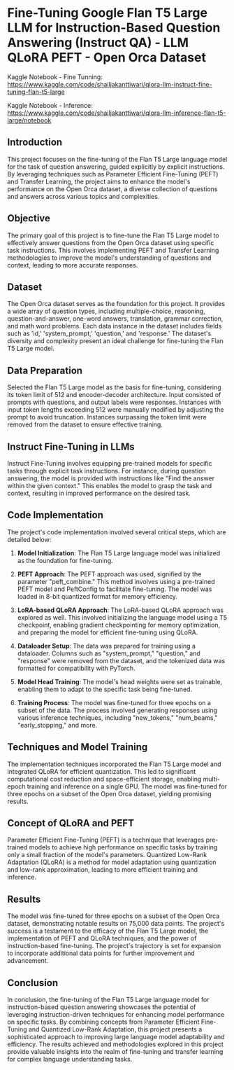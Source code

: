# Fine-Tuning Google Flan T5 Large LLM for Instruction-Based Question Answering (Instruct QA) - LLM QLoRA PEFT - Open Orca Dataset

Kaggle Notebook - Fine Tunning: https://www.kaggle.com/code/shailjakanttiwari/qlora-llm-instruct-fine-tuning-flan-t5-large

Kaggle Notebook - Inference: https://www.kaggle.com/code/shailjakanttiwari/qlora-llm-inference-flan-t5-large/notebook

## Introduction
This project focuses on the fine-tuning of the Flan T5 Large language model for the task of question answering, guided explicitly by explicit instructions. By leveraging techniques such as Parameter Efficient Fine-Tuning (PEFT) and Transfer Learning, the project aims to enhance the model's performance on the Open Orca dataset, a diverse collection of questions and answers across various topics and complexities.

## Objective
The primary goal of this project is to fine-tune the Flan T5 Large model to effectively answer questions from the Open Orca dataset using specific task instructions. This involves implementing PEFT and Transfer Learning methodologies to improve the model's understanding of questions and context, leading to more accurate responses.

## Dataset
The Open Orca dataset serves as the foundation for this project. It provides a wide array of question types, including multiple-choice, reasoning, question-and-answer, one-word answers, translation, grammar correction, and math word problems. Each data instance in the dataset includes fields such as 'id,' 'system_prompt,' 'question,' and 'response.' The dataset's diversity and complexity present an ideal challenge for fine-tuning the Flan T5 Large model.

## Data Preparation
Selected the Flan T5 Large model as the basis for fine-tuning, considering its token limit of 512 and encoder-decoder architecture. Input consisted of prompts with questions, and output labels were responses. Instances with input token lengths exceeding 512 were manually modified by adjusting the prompt to avoid truncation. Instances surpassing the token limit were removed from the dataset to ensure effective training.

## Instruct Fine-Tuning in LLMs
Instruct Fine-Tuning involves equipping pre-trained models for specific tasks through explicit task instructions. For instance, during question answering, the model is provided with instructions like "Find the answer within the given context." This enables the model to grasp the task and context, resulting in improved performance on the desired task. 

## Code Implementation
The project's code implementation involved several critical steps, which are detailed below:

1. **Model Initialization**: The Flan T5 Large language model was initialized as the foundation for fine-tuning.

2. **PEFT Approach**: The PEFT approach was used, signified by the parameter "peft_combine." This method involves using a pre-trained PEFT model and PeftConfig to facilitate fine-tuning. The model was loaded in 8-bit quantized format for memory efficiency.

3. **LoRA-based QLoRA Approach**: The LoRA-based QLoRA approach was explored as well. This involved initializing the language model using a T5 checkpoint, enabling gradient checkpointing for memory optimization, and preparing the model for efficient fine-tuning using QLoRA.

4. **Dataloader Setup**: The data was prepared for training using a dataloader. Columns such as "system_prompt," "question," and "response" were removed from the dataset, and the tokenized data was formatted for compatibility with PyTorch.

5. **Model Head Training**: The model's head weights were set as trainable, enabling them to adapt to the specific task being fine-tuned.

6. **Training Process**: The model was fine-tuned for three epochs on a subset of the data. The process involved generating responses using various inference techniques, including "new_tokens," "num_beams," "early_stopping," and more.

## Techniques and Model Training
The implementation techniques incorporated the Flan T5 Large model and integrated QLoRA for efficient quantization. This led to significant computational cost reduction and space-efficient storage, enabling multi-epoch training and inference on a single GPU. The model was fine-tuned for three epochs on a subset of the Open Orca dataset, yielding promising results.

## Concept of QLoRA and PEFT
Parameter Efficient Fine-Tuning (PEFT) is a technique that leverages pre-trained models to achieve high performance on specific tasks by training only a small fraction of the model's parameters. Quantized Low-Rank Adaptation (QLoRA) is a method for model adaptation using quantization and low-rank approximation, leading to more efficient training and inference.

## Results
The model was fine-tuned for three epochs on a subset of the Open Orca dataset, demonstrating notable results on 75,000 data points. The project's success is a testament to the efficacy of the Flan T5 Large model, the implementation of PEFT and QLoRA techniques, and the power of instruction-based fine-tuning. The project's trajectory is set for expansion to incorporate additional data points for further improvement and advancement.

## Conclusion
In conclusion, the fine-tuning of the Flan T5 Large language model for instruction-based question answering showcases the potential of leveraging instruction-driven techniques for enhancing model performance on specific tasks. By combining concepts from Parameter Efficient Fine-Tuning and Quantized Low-Rank Adaptation, this project presents a sophisticated approach to improving large language model adaptability and efficiency. The results achieved and methodologies explored in this project provide valuable insights into the realm of fine-tuning and transfer learning for complex language understanding tasks.
